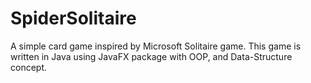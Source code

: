 # SpiderSolitaire
A simple card game inspired by Microsoft Solitaire game. This game is written in Java using JavaFX package with OOP, and Data-Structure concept.

